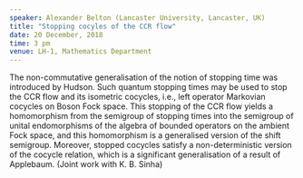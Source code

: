 ```yaml
---
speaker: Alexander Belton (Lancaster University, Lancaster, UK)
title: "Stopping cocyles of the CCR flow"
date: 20 December, 2018
time: 3 pm
venue: LH-1, Mathematics Department
---
```


The non-commutative generalisation of the notion of stopping time
was introduced by Hudson. Such quantum stopping times may be used
to stop the CCR flow and its isometric cocycles, i.e., left operator
Markovian cocycles on Boson Fock space. This stopping of the CCR
flow yields a homomorphism from the semigroup of stopping times
into the semigroup of unital endomorphisms of the algebra of
bounded operators on the ambient Fock space, and this homomorphism
is a generalised version of the shift semigroup. Moreover, stopped
cocycles satisfy a non-deterministic version of the cocycle relation,
which is a significant generalisation of a result of Applebaum.
(Joint work with K. B. Sinha)
